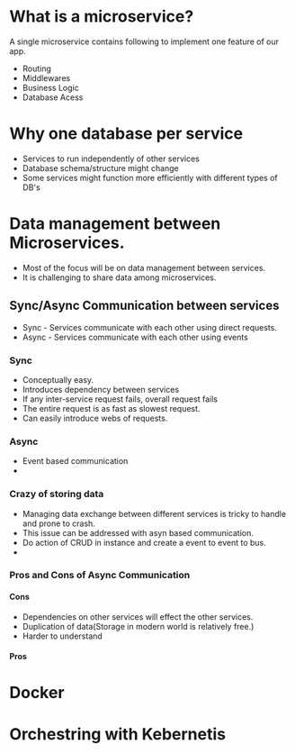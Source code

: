 # What is a microservice?

A single microservice contains following to implement one feature of our app.
* Routing
* Middlewares
* Business Logic
* Database Acess 

# Why one database per service
* Services to run independently of other services
* Database schema/structure might change 
* Some services might function more efficiently with different types of DB's


# Data management between Microservices.
* Most of the focus will be on data management between services.
* It is challenging to share data among microservices.

## Sync/Async Communication between services
* Sync - Services communicate with each other using direct requests.
* Async - Services communicate with each other using events

### Sync
* Conceptually easy.
* Introduces dependency between services
* If any inter-service request fails, overall request fails
* The entire request is as fast as slowest request.
* Can easily introduce webs of requests.

### Async
* Event based communication
* 

### Crazy of storing data
* Managing data exchange between different services is tricky to handle and prone to crash.
* This issue can be addressed with asyn based communication.
* Do action of CRUD in instance and create a event to event to bus.
* 

### Pros and Cons of Async Communication
#### Cons
* Dependencies on other services will effect the other services.
* Duplication of data(Storage in modern world is relatively free.)
* Harder to understand


#### Pros

# Docker

# Orchestring with Kebernetis
